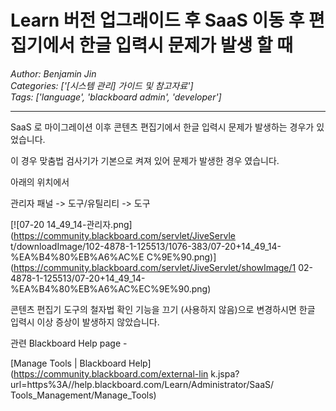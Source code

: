 # Learn 버전 업그래이드 후 SaaS 이동 후 편집기에서 한글 입력시 문제가 발생 할 때
*Author: Benjamin Jin*  
*Categories: ['[시스템 관리] 가이드 및 참고자료']*  
*Tags: ['language', 'blackboard admin', 'developer']*  
<hr />
SaaS 로 마이그레이션 이후 콘텐츠 편집기에서 한글 입력시 문제가 발생하는 경우가 있었습니다.

이 경우 맞춤법 검사기가 기본으로 켜져 있어 문제가 발생한 경우 였습니다.

아래의 위치에서

관리자 패널 -> 도구/유틸리티 -> 도구

[![07-20 14_49_14-관리자.png](https://community.blackboard.com/servlet/JiveServle
t/downloadImage/102-4878-1-125513/1076-383/07-20+14_49_14-%EA%B4%80%EB%A6%AC%E
C%9E%90.png)](https://community.blackboard.com/servlet/JiveServlet/showImage/1
02-4878-1-125513/07-20+14_49_14-%EA%B4%80%EB%A6%AC%EC%9E%90.png)

콘텐츠 편집기 도구의 철자법 확인 기능을 끄기 (사용하지 않음)으로 변경하시면 한글 입력시 이상 증상이 발생하지 않았습니다.

관련 Blackboard Help page -

[Manage Tools | Blackboard Help](https://community.blackboard.com/external-lin
k.jspa?url=https%3A//help.blackboard.com/Learn/Administrator/SaaS/
Tools_Management/Manage_Tools)

